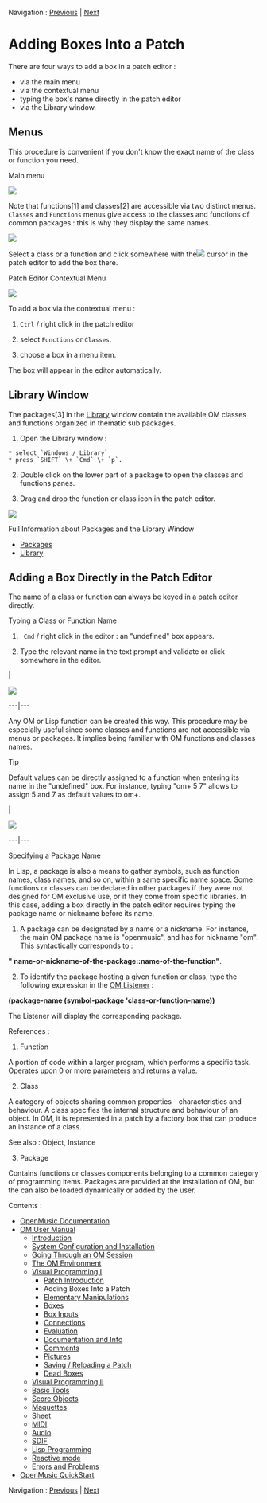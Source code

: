 Navigation : [Previous](ProgrammingIntro "page précédente\(Patch
Introduction\)") | [Next](ElementaryManips "page
suivante\(Elementary Manipulations\)")


# Adding Boxes Into a Patch

There are four ways to add a box in a patch editor :

  * via the main menu
  * via the contextual menu
  * typing the box's name directly in the patch editor
  * via the Library window. 

## Menus

This procedure is convenient if you don't know the exact name of the class or
function you need.

Main menu

![](../res/pickfun1.png)

Note that functions[1] and classes[2] are accessible via two distinct menus.
`Classes` and `Functions` menus give access to the classes and functions of
common packages : this is why they display the same names.

![](../res/addabox.png)

Select a class or a function and click somewhere with
the![](../res/addcursor_icon.png) cursor in the patch editor to add the box
there.

Patch Editor Contextual Menu

![](../res/context.png)

To add a box via the contextual menu :

  1. `Ctrl` / right click in the patch editor

  2. select `Functions` or `Classes`.

  3. choose a box in a menu item.

The box will appear in the editor automatically.

## Library Window

The packages[3] in the [Library](Library) window contain the available OM
classes and functions organized in thematic sub packages.

  1. Open the Library window : 

    * select `Windows / Library`
    * press `SHIFT` \+ `Cmd` \+ `p`.
  2. Double click on the lower part of a package to open the classes and functions panes.

  3. Drag and drop the function or class icon in the patch editor.

![](../res/funpack.png)

Full Information about Packages and the Library Window

  * [Packages](Packages)
  * [Library](Library)

## Adding a Box Directly in the Patch Editor

The name of a class or function can always be keyed in a patch editor
directly.

Typing a Class or Function Name

  1. ` Cmd` / right click in the editor : an "undefined" box appears. 

  2. Type the relevant name in the text prompt and validate or click somewhere in the editor.

|

![](../res/createnote.png)  
  
---|---  
  
Any OM or Lisp function can be created this way. This procedure may be
especially useful since some classes and functions are not accessible via
menus or packages. It implies being familiar with OM functions and classes
names.

Tip

Default values can be directly assigned to a function when entering its name
in the "undefined" box. For instance, typing "om+ 5 7" allows to assign 5 and
7 as default values to om+.

|

![](../res/argtip.png)  
  
---|---  
  
Specifying a Package Name

In Lisp, a package is also a means to gather symbols, such as function names,
class names, and so on, within a same specific name space. Some functions or
classes can be declared in other packages if they were not designed for OM
exclusive use, or if they come from specific libraries. In this case, adding a
box directly in the patch editor requires typing the package name or nickname
before its name.

  1. A package can be designated by a name or a nickname. For instance, the main OM package name is "openmusic", and has for nickname "om". This syntactically corresponds to : 

**" name-or-nickname-of-the-package::name-of-the-function"**.

  2. To identify the package hosting a given function or class, type the following expression in the  [OM Listener](MainWindows) : 

**(package-name (symbol-package 'class-or-function-name))**

The Listener will display the corresponding package.

References :

  1. Function

A  portion of code within a larger program, which performs a specific task.
Operates upon 0 or more parameters and returns a value.

  2. Class

A category of objects sharing common properties - characteristics and
behaviour. A class specifies the internal structure and behaviour of an
object. In OM, it is represented in a patch by a factory box that can produce
an instance of a class.

See also : Object, Instance

  3. Package

Contains functions or classes components belonging to a common category of
programming items. Packages are provided at the installation of OM, but the
can also be loaded dynamically or added by the user.

Contents :

  * [OpenMusic Documentation](OM-Documentation)
  * [OM User Manual](OM-User-Manual)
    * [Introduction](00-Contents)
    * [System Configuration and Installation](Installation)
    * [Going Through an OM Session](Goingthrough)
    * [The OM Environment](Environment)
    * [Visual Programming I](BasicVisualProgramming)
      * [Patch Introduction](ProgrammingIntro)
      * Adding Boxes Into a Patch
      * [Elementary Manipulations](ElementaryManips)
      * [Boxes](Boxes)
      * [Box Inputs](BoxInputs)
      * [Connections](Connections)
      * [Evaluation](Evaluation)
      * [Documentation and Info](DocAndInfo)
      * [Comments](Comments)
      * [Pictures](Pictures)
      * [Saving / Reloading a Patch](SavingPatch)
      * [Dead Boxes](DeadBox)
    * [Visual Programming II](AdvancedVisualProgramming)
    * [Basic Tools](BasicObjects)
    * [Score Objects](ScoreObjects)
    * [Maquettes](Maquettes)
    * [Sheet](Sheet)
    * [MIDI](MIDI)
    * [Audio](Audio)
    * [SDIF](SDIF)
    * [Lisp Programming](Lisp)
    * [Reactive mode](Reactive)
    * [Errors and Problems](errors)
  * [OpenMusic QuickStart](QuickStart-Chapters)

Navigation : [Previous](ProgrammingIntro "page précédente\(Patch
Introduction\)") | [Next](ElementaryManips "page
suivante\(Elementary Manipulations\)")

